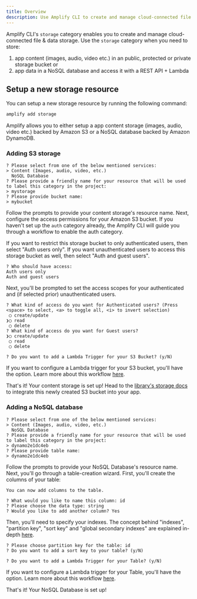 ```yaml
---
title: Overview
description: Use Amplify CLI to create and manage cloud-connected file & data storage for your app.
---
```


Amplify CLI's `storage` category enables you to create and manage cloud-connected file & data storage. Use the `storage` category when you need to store:
1. app content (images, audio, video etc.) in an public, protected or private storage bucket or
2. app data in a NoSQL database and access it with a REST API + Lambda

## Setup a new storage resource

You can setup a new storage resource by running the following command:

```sh
amplify add storage
```

Amplify allows you to either setup a app content storage (images, audio, video etc.) backed by Amazon S3 or a NoSQL database backed by Amazon DynamoDB.

### Adding S3 storage

```console
? Please select from one of the below mentioned services:
> Content (Images, audio, video, etc.)
  NoSQL Database
? Please provide a friendly name for your resource that will be used to label this category in the project:
> mystorage
? Please provide bucket name:
> mybucket
```

Follow the prompts to provide your content storage's resource name. 
Next, configure the access permissions for your Amazon S3 bucket. If you haven't set up the `auth` category already, the Amplify CLI will guide you through a workflow to enable the auth category.

If you want to restrict this storage bucket to only authenticated users, then select "Auth users only". If you want unauthenticated users to access this storage bucket as well, then select "Auth and guest users". 

```console
? Who should have access:
Auth users only
Auth and guest users
```

Next, you'll be prompted to set the access scopes for your authenticated and (if selected prior) unauthenticated users. 

```console
? What kind of access do you want for Authenticated users? (Press <space> to select, <a> to toggle all, <i> to invert selection)
 ◯ create/update
❯◯ read
 ◯ delete
? What kind of access do you want for Guest users?
❯◯ create/update
 ◯ read
 ◯ delete
```


```console
? Do you want to add a Lambda Trigger for your S3 Bucket? (y/N)
```

If you want to configure a Lambda trigger for your S3 bucket, you'll have the option. Learn more about this workflow [here](~/cli/usage/lambda-triggers.md#s3-lambda-triggers).

That's it! Your content storage is set up! Head to the [library's storage docs](~/lib/storage/getting-started.md) to integrate this newly created S3 bucket into your app.

### Adding a NoSQL database

```console
? Please select from one of the below mentioned services:
> Content (Images, audio, video, etc.)
  NoSQL Database
? Please provide a friendly name for your resource that will be used to label this category in the project:
> dynamo2e1dc4eb
? Please provide table name:
> dynamo2e1dc4eb
```

Follow the prompts to provide your NoSQL Database's resource name. Next, you'll go through a table-creation wizard. First, you'll create the columns of your table:

```console
You can now add columns to the table.

? What would you like to name this column: id
? Please choose the data type: string
? Would you like to add another column? Yes
```

Then, you'll need to specify your indexes. The concept behind "indexes", "partition key", "sort key" and "global secondary indexes" are explained in-depth [here](https://docs.aws.amazon.com/amazondynamodb/latest/developerguide/HowItWorks.CoreComponents.html#HowItWorks.CoreComponents.PrimaryKey).

```console
? Please choose partition key for the table: id
? Do you want to add a sort key to your table? (y/N)
```

```console
? Do you want to add a Lambda Trigger for your Table? (y/N)
```

If you want to configure a Lambda trigger for your Table, you'll have the option. Learn more about this workflow [here](~/cli/usage/lambda-triggers.md#dynamodb-lambda-triggers).

That's it! Your NoSQL Database is set up!
